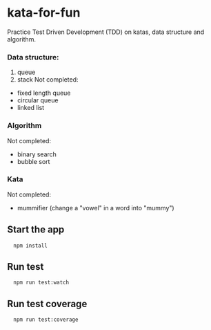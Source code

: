 # kata-for-fun

Practice Test Driven Development (TDD) on katas, data structure and algorithm.

### Data structure:

1. queue
2. stack
   Not completed:

- fixed length queue
- circular queue
- linked list

### Algorithm

Not completed:

- binary search
- bubble sort

### Kata

Not completed:

- mummifier (change a "vowel" in a word into "mummy")

## Start the app

```
  npm install
```

## Run test

```
  npm run test:watch
```

## Run test coverage

```
  npm run test:coverage
```
